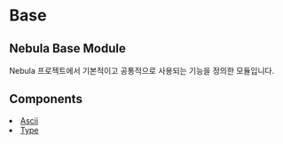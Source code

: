 # Base

## Nebula Base Module
Nebula 프로젝트에서 기본적이고 공통적으로 사용되는 기능을 정의한 모듈입니다.

## Components
<list>
<li>
    <a href="Base.md">Ascii</a>
</li>
<li>
    <a href="Base.md">Type</a>
</li>
</list>